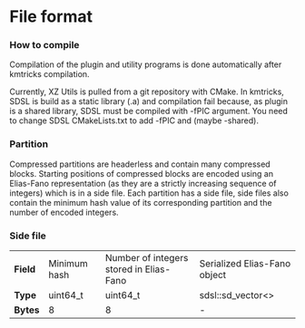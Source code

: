 # File format

### How to compile

Compilation of the plugin and utility programs is done automatically after kmtricks compilation.

Currently, XZ Utils is pulled from a git repository with CMake. In kmtricks, SDSL is build as a static library (.a) and compilation fail because, as plugin is a shared library, SDSL must be compiled with -fPIC argument. You need to change SDSL CMakeLists.txt to add -fPIC and (maybe -shared).

### Partition

Compressed partitions are headerless and contain many compressed blocks. Starting positions of compressed blocks are encoded using an Elias-Fano representation (as they are a strictly increasing sequence of integers) which is in a side file. Each partition has a side file, side files also contain the minimum hash value of its corresponding partition and the number of encoded integers.

### Side file
<table>
    <tr>
        <td><b>Field</b></td>
        <td>Minimum hash</td>
        <td>Number of integers stored in Elias-Fano</td>
        <td>Serialized Elias-Fano object</td>
    </tr>
    <tr>
    <td><b>Type</b></td>
    <td>uint64_t</td>
    <td>uint64_t</td>
    <td>sdsl::sd_vector&lt;&gt;</td>
    </tr>
    <tr>
    <td><b>Bytes</b></td>
    <td>8</td>
    <td>8</td>
    <td>-</td>
    </tr>

</table>

